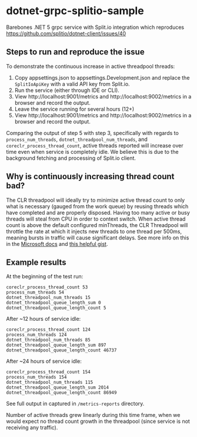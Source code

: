 # dotnet-grpc-splitio-sample
Barebones .NET 5 grpc service with Split.io integration which reproduces https://github.com/splitio/dotnet-client/issues/40

## Steps to run and reproduce the issue
To demonstrate the continuous increase in active threadpool threads:
1. Copy appsettings.json to appsettings.Development.json and replace the `SplitIoApiKey` with a valid API key from Split.io.
2. Run the service (either through IDE or CLI).
3. View http://localhost:9001/metrics and http://localhost:9002/metrics in a browser and record the output.
4. Leave the service running for several hours (12+)
5. View http://localhost:9001/metrics and http://localhost:9002/metrics in a browser and record the output.  

Comparing the output of step 5 with step 3, specifically with regards to `process_num_threads`, `dotnet_threadpool_num_threads`, and `coreclr_process_thread_count`,  active threads reported will increase over time even when service is completely idle.  We believe this is due to the background fetching and processing of Split.io client.

## Why is continuously increasing thread count bad?
The CLR threadpool will ideally try to minimize active thread count to only what is necessary (gauged from the work queue) by reusing threads which have completed and are properly disposed.  Having too many active or busy threads will steal from CPU in order to context switch.  When active thread count is above the default configured minThreads, the CLR Threadpool will throttle the rate at which it injects new threads to one thread per 500ms, meaning bursts in traffic will cause significant delays.  See more info on this in the [Microsoft docs](https://docs.microsoft.com/en-us/dotnet/standard/threading/the-managed-thread-pool) and [this helpful gist](https://gist.github.com/JonCole/e65411214030f0d823cb#file-threadpool-md).


## Example results
At the beginning of the test run:
```
coreclr_process_thread_count 53
process_num_threads 54
dotnet_threadpool_num_threads 15
dotnet_threadpool_queue_length_sum 0
dotnet_threadpool_queue_length_count 5
```

After ~12 hours of service idle:
```
coreclr_process_thread_count 124
process_num_threads 124
dotnet_threadpool_num_threads 85
dotnet_threadpool_queue_length_sum 897
dotnet_threadpool_queue_length_count 46737
```

After ~24 hours of service idle:
```
coreclr_process_thread_count 154
process_num_threads 154
dotnet_threadpool_num_threads 115
dotnet_threadpool_queue_length_sum 2014
dotnet_threadpool_queue_length_count 86949
```

See full output in captured in `/metrics-reports` directory.

Number of active threads grew linearly during this time frame, when we would expect no thread count growth in the threadpool (since service is not receiving any traffic).
